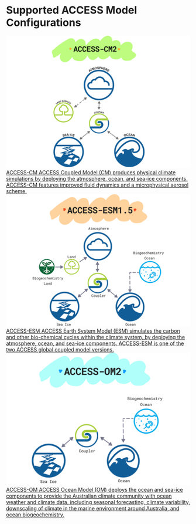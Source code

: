 # Supported ACCESS Model Configurations

<div class="card-container" style="flex-direction: column">
    <a href="access-cm/" class="justified rectangular-card default-text-color" style="height:15em;">
            <div class="rectangular-card-image-container">
                <img src="../../assets/model-config-logos/access-cm2-config.png" class="white-background img-cover"></img> 
            </div>
            <div class="rectangular-card-text-container">
                <span class="bold" >ACCESS-CM</span>
                <span>
                    ACCESS Coupled Model (CM) produces physical climate simulations by deploying the atmosphere, ocean, and sea-ice components. ACCESS-CM features improved fluid dynamics and a microphysical aerosol scheme.
                </span>
            </div>
    </a>
    <a href="access-esm/" class="justified rectangular-card default-text-color" style="height:15em;">
            <div class="rectangular-card-image-container">
                <img src="../../assets/model-config-logos/access-esm-config.png" class="white-background img-cover"></img> 
            </div>
            <div class="rectangular-card-text-container">
                <span class="bold" >ACCESS-ESM</span>
                <span>
                    ACCESS Earth System Model (ESM) simulates the carbon and other bio-chemical cycles within the climate system, by deploying the atmosphere, ocean, and sea-ice components. ACCESS-ESM is one of the two ACCESS global coupled model versions.
                </span>
            </div>
    </a>
    <a href="access-om/" class="justified rectangular-card default-text-color" style="height:15em;">
            <div class="rectangular-card-image-container">
                <img src="../../assets/model-config-logos/access-om2-config.png" class="white-background img-cover"></img> 
            </div>
            <div class="rectangular-card-text-container">
                <span class="bold" >ACCESS-OM</span>
                <span>
                    ACCESS Ocean Model (OM) deploys the ocean and sea-ice components to provide the Australian climate community with ocean weather and climate data, including seasonal forecasting, climate variability, downscaling of climate in the marine environment around Australia, and ocean biogeochemistry.
                </span>
            </div>
    </a>
</div>